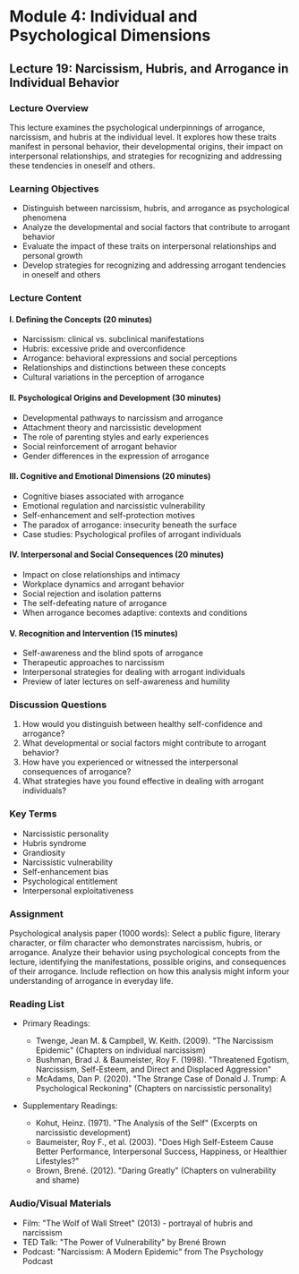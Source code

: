 # Module 4: Individual and Psychological Dimensions

## Lecture 19: Narcissism, Hubris, and Arrogance in Individual Behavior

### Lecture Overview
This lecture examines the psychological underpinnings of arrogance, narcissism, and hubris at the individual level. It explores how these traits manifest in personal behavior, their developmental origins, their impact on interpersonal relationships, and strategies for recognizing and addressing these tendencies in oneself and others.

### Learning Objectives
- Distinguish between narcissism, hubris, and arrogance as psychological phenomena
- Analyze the developmental and social factors that contribute to arrogant behavior
- Evaluate the impact of these traits on interpersonal relationships and personal growth
- Develop strategies for recognizing and addressing arrogant tendencies in oneself and others

### Lecture Content

#### I. Defining the Concepts (20 minutes)
- Narcissism: clinical vs. subclinical manifestations
- Hubris: excessive pride and overconfidence
- Arrogance: behavioral expressions and social perceptions
- Relationships and distinctions between these concepts
- Cultural variations in the perception of arrogance

#### II. Psychological Origins and Development (30 minutes)
- Developmental pathways to narcissism and arrogance
- Attachment theory and narcissistic development
- The role of parenting styles and early experiences
- Social reinforcement of arrogant behavior
- Gender differences in the expression of arrogance

#### III. Cognitive and Emotional Dimensions (20 minutes)
- Cognitive biases associated with arrogance
- Emotional regulation and narcissistic vulnerability
- Self-enhancement and self-protection motives
- The paradox of arrogance: insecurity beneath the surface
- Case studies: Psychological profiles of arrogant individuals

#### IV. Interpersonal and Social Consequences (20 minutes)
- Impact on close relationships and intimacy
- Workplace dynamics and arrogant behavior
- Social rejection and isolation patterns
- The self-defeating nature of arrogance
- When arrogance becomes adaptive: contexts and conditions

#### V. Recognition and Intervention (15 minutes)
- Self-awareness and the blind spots of arrogance
- Therapeutic approaches to narcissism
- Interpersonal strategies for dealing with arrogant individuals
- Preview of later lectures on self-awareness and humility

### Discussion Questions
1. How would you distinguish between healthy self-confidence and arrogance?
2. What developmental or social factors might contribute to arrogant behavior?
3. How have you experienced or witnessed the interpersonal consequences of arrogance?
4. What strategies have you found effective in dealing with arrogant individuals?

### Key Terms
- Narcissistic personality
- Hubris syndrome
- Grandiosity
- Narcissistic vulnerability
- Self-enhancement bias
- Psychological entitlement
- Interpersonal exploitativeness

### Assignment
Psychological analysis paper (1000 words): Select a public figure, literary character, or film character who demonstrates narcissism, hubris, or arrogance. Analyze their behavior using psychological concepts from the lecture, identifying the manifestations, possible origins, and consequences of their arrogance. Include reflection on how this analysis might inform your understanding of arrogance in everyday life.

### Reading List
- Primary Readings:
  * Twenge, Jean M. & Campbell, W. Keith. (2009). "The Narcissism Epidemic" (Chapters on individual narcissism)
  * Bushman, Brad J. & Baumeister, Roy F. (1998). "Threatened Egotism, Narcissism, Self-Esteem, and Direct and Displaced Aggression"
  * McAdams, Dan P. (2020). "The Strange Case of Donald J. Trump: A Psychological Reckoning" (Chapters on narcissistic personality)

- Supplementary Readings:
  * Kohut, Heinz. (1971). "The Analysis of the Self" (Excerpts on narcissistic development)
  * Baumeister, Roy F., et al. (2003). "Does High Self-Esteem Cause Better Performance, Interpersonal Success, Happiness, or Healthier Lifestyles?"
  * Brown, Brené. (2012). "Daring Greatly" (Chapters on vulnerability and shame)

### Audio/Visual Materials
- Film: "The Wolf of Wall Street" (2013) - portrayal of hubris and narcissism
- TED Talk: "The Power of Vulnerability" by Brené Brown
- Podcast: "Narcissism: A Modern Epidemic" from The Psychology Podcast
